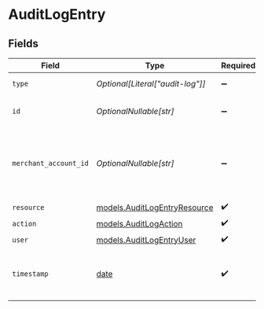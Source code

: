 # AuditLogEntry


## Fields

| Field                                                                | Type                                                                 | Required                                                             | Description                                                          | Example                                                              |
| -------------------------------------------------------------------- | -------------------------------------------------------------------- | -------------------------------------------------------------------- | -------------------------------------------------------------------- | -------------------------------------------------------------------- |
| `type`                                                               | *Optional[Literal["audit-log"]]*                                     | :heavy_minus_sign:                                                   | Always `audit-log`.                                                  | audit-log                                                            |
| `id`                                                                 | *OptionalNullable[str]*                                              | :heavy_minus_sign:                                                   | The ID for the audit log entry.                                      | 8d3fe99b-1422-42e6-bbb3-932d95ae5f79                                 |
| `merchant_account_id`                                                | *OptionalNullable[str]*                                              | :heavy_minus_sign:                                                   | The ID of the merchant account this entry was created for.           | default                                                              |
| `resource`                                                           | [models.AuditLogEntryResource](../models/auditlogentryresource.md)   | :heavy_check_mark:                                                   | N/A                                                                  |                                                                      |
| `action`                                                             | [models.AuditLogAction](../models/auditlogaction.md)                 | :heavy_check_mark:                                                   | N/A                                                                  | created                                                              |
| `user`                                                               | [models.AuditLogEntryUser](../models/auditlogentryuser.md)           | :heavy_check_mark:                                                   | N/A                                                                  |                                                                      |
| `timestamp`                                                          | [date](https://docs.python.org/3/library/datetime.html#date-objects) | :heavy_check_mark:                                                   | The date and time that the action was performed.                     | 2022-01-01T00:00:00+00:00                                            |